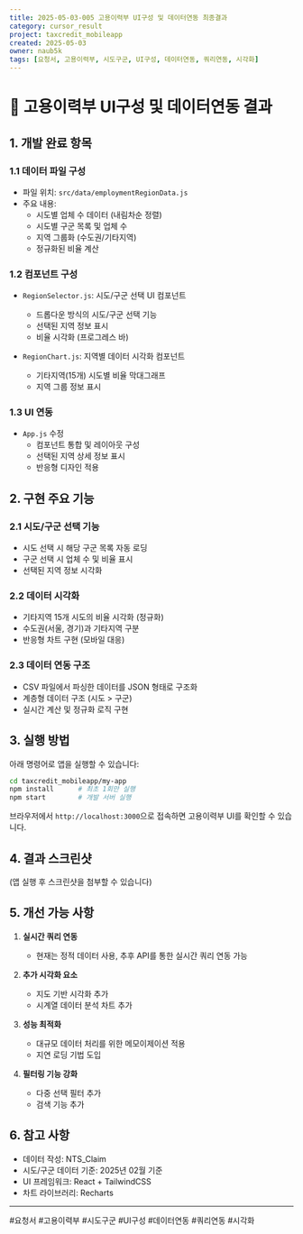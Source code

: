 ```yaml
---
title: 2025-05-03-005 고용이력부 UI구성 및 데이터연동 최종결과
category: cursor_result
project: taxcredit_mobileapp
created: 2025-05-03
owner: naub5k
tags: [요청서, 고용이력부, 시도구군, UI구성, 데이터연동, 쿼리연동, 시각화]
---
```


# 📄 고용이력부 UI구성 및 데이터연동 결과

## 1. 개발 완료 항목

### 1.1 데이터 파일 구성
- 파일 위치: `src/data/employmentRegionData.js`
- 주요 내용:
  - 시도별 업체 수 데이터 (내림차순 정렬)
  - 시도별 구군 목록 및 업체 수
  - 지역 그룹화 (수도권/기타지역)
  - 정규화된 비율 계산

### 1.2 컴포넌트 구성
- `RegionSelector.js`: 시도/구군 선택 UI 컴포넌트
  - 드롭다운 방식의 시도/구군 선택 기능
  - 선택된 지역 정보 표시
  - 비율 시각화 (프로그레스 바)

- `RegionChart.js`: 지역별 데이터 시각화 컴포넌트
  - 기타지역(15개) 시도별 비율 막대그래프
  - 지역 그룹 정보 표시

### 1.3 UI 연동
- `App.js` 수정
  - 컴포넌트 통합 및 레이아웃 구성
  - 선택된 지역 상세 정보 표시
  - 반응형 디자인 적용

## 2. 구현 주요 기능

### 2.1 시도/구군 선택 기능
- 시도 선택 시 해당 구군 목록 자동 로딩
- 구군 선택 시 업체 수 및 비율 표시
- 선택된 지역 정보 시각화

### 2.2 데이터 시각화
- 기타지역 15개 시도의 비율 시각화 (정규화)
- 수도권(서울, 경기)과 기타지역 구분
- 반응형 차트 구현 (모바일 대응)

### 2.3 데이터 연동 구조
- CSV 파일에서 파싱한 데이터를 JSON 형태로 구조화
- 계층형 데이터 구조 (시도 > 구군)
- 실시간 계산 및 정규화 로직 구현

## 3. 실행 방법

아래 명령어로 앱을 실행할 수 있습니다:

```bash
cd taxcredit_mobileapp/my-app
npm install      # 최초 1회만 실행
npm start        # 개발 서버 실행
```

브라우저에서 `http://localhost:3000`으로 접속하면 고용이력부 UI를 확인할 수 있습니다.

## 4. 결과 스크린샷

(앱 실행 후 스크린샷을 첨부할 수 있습니다)

## 5. 개선 가능 사항

1. **실시간 쿼리 연동**
   - 현재는 정적 데이터 사용, 추후 API를 통한 실시간 쿼리 연동 가능

2. **추가 시각화 요소**
   - 지도 기반 시각화 추가
   - 시계열 데이터 분석 차트 추가

3. **성능 최적화**
   - 대규모 데이터 처리를 위한 메모이제이션 적용
   - 지연 로딩 기법 도입

4. **필터링 기능 강화**
   - 다중 선택 필터 추가
   - 검색 기능 추가

## 6. 참고 사항

- 데이터 작성: NTS_Claim
- 시도/구군 데이터 기준: 2025년 02월 기준
- UI 프레임워크: React + TailwindCSS
- 차트 라이브러리: Recharts

---

#요청서 #고용이력부 #시도구군 #UI구성 #데이터연동 #쿼리연동 #시각화 